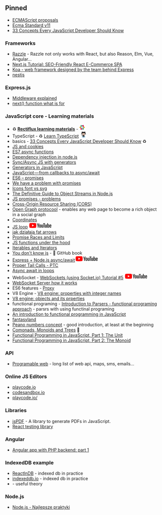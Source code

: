 ## Pinned
- [ECMAScript proposals](https://github.com/tc39/proposals)
- [Ecma Standard v11](https://www.ecma-international.org/ecma-262/11.0/index.html#sec-intro)
- [33 Concepts Every JavaScript Developer Should Know](https://github.com/leonardomso/33-js-concepts#26-asyncawait)

### Frameworks

- [Razzle](https://github.com/jaredpalmer/razzle) - Razzle not only works with React, but also Reason, Elm, Vue, Angular...
- [Next.js Tutorial: SEO-Friendly React E-Commerce SPA](https://snipcart.com/blog/react-seo-nextjs-tutorial)
- [Koa - web framework designed by the team behind Express](https://koajs.com/#introduction)
- [nestjs](https://nestjs.com/)

### Express.js

- [Middleware explained](https://stackoverflow.com/questions/35676259/understanding-middleware-and-route-handler-in-express-js)
- [next() function what is for](https://stackoverflow.com/questions/13133071/express-next-function-what-is-it-really-for)

### JavaScript core - Learning materials

- :recycle: [**Rectiflux learning materials**](https://www.reactiflux.com/learning/#learning-current-javascript-es6) - <img src="./images/rectiflux.png" width="auto" height="20"/>
- TypeScript - :recycle: [Learn TypeScript](https://github.com/snipcart/learn-typescript) <img src="./images/github.png" width="auto" height="20"/>
- basics - [33 Concepts Every JavaScript Developer Should Know](https://github.com/leonardomso/33-js-concepts#call-stack) :recycle:
- [JS and cookies](https://www.quirksmode.org/js/cookies.html)
- [ES7 async functions](https://jakearchibald.com/2014/es7-async-functions/)
- [Dependency injection in node.js](https://medium.com/@Jeffijoe/dependency-injection-in-node-js-2016-edition-f2a88efdd427)
- [Sync/Async JS with generators](http://chrisbuttery.com/articles/synchronous-asynchronous-javascript-with-es6-generators/)
- [Generators in JavaScript](https://codeburst.io/generators-in-javascript-1a7f9f884439)
- [JavaScript — from callbacks to async/await](https://medium.freecodecamp.org/javascript-from-callbacks-to-async-await-1cc090ddad99)
- [ES6 – promises](https://mrzepinski.pl/es6%E2%80%8A-promises.html)
- [We have a problem with promises](https://pouchdb.com/2015/05/18/we-have-a-problem-with-promises.html)
- [Icons font vs svg](https://css-tricks.com/icon-fonts-vs-svg/)
- [The Definitive Guide to Object Streams in Node.js](https://community.risingstack.com/the-definitive-guide-to-object-streams-in-node-js/)
- [JS promises - problems](https://pouchdb.com/2015/05/18/we-have-a-problem-with-promises.html)
- [Cross-Origin Resource Sharing (CORS)](https://developer.mozilla.org/en-US/docs/Web/HTTP/CORS)
- [Open Graph protocool](http://ogp.me/) - enables any web page to become a rich object in a social graph
- [Coordinates](https://javascript.info/coordinates)
- [JS loop](https://www.youtube.com/watch?feature=player_embedded&v=cCOL7MC4Pl0) <img src="./images/youtube.png" width="auto" height="20"/>
- [jak działają fat arrows](http://bedekodzic.pl/function-vs/)
- [Promise Races and Limits](https://hackernoon.com/async-await-essentials-for-production-loops-control-flows-limits-23eb40f171bd)
- [JS functions under the hood](https://wanago.io/2018/05/28/diving-into-functions-passing-by-reference-is-a-lie/)
- [Iterables and Iterators](http://exploringjs.com/es6/ch_iteration.html#sec_overview-iteration)
- [You don't know js](https://github.com/getify/You-Dont-Know-JS) - :book: GitHub book
- [Express + Node.js async/await](http://www.youtube.com/watch?feature=player_embedded&v=x51Qxg_epQ4)<img src="./images/youtube.png" width="auto" height="20"/>
- [Proper Tail Calls - PTC](https://github.com/tc39/proposal-ptc-syntax#syntactic-tail-calls-stc)
- [Async await in loops](https://zellwk.com/blog/async-await-in-loops/)
- WebSocket - [WebSockets (using Socket.io) Tutorial #5](https://www.youtube.com/watch?feature=player_embedded&v=FvArk8-qgCk) <img src="./images/youtube.png" width="auto" height="20"/>
- [WebSocket Server how it works](https://developer.mozilla.org/en-US/docs/Web/API/WebSockets_API/Writing_WebSocket_servers)
- ES6 features - [Proxy](https://www.atyantik.com/proxy-javascript-es6-feature/)
- V8 Engine - [V8 engine: properties with integer names](https://v8project.blogspot.com/2017/09/elements-kinds-in-v8.html)
- [V8 engine: objects and its prperties](https://v8project.blogspot.com/2017/08/fast-properties.html)
- functional programing - [Introduction to Parsers - functional programing approach](https://medium.com/@chetcorcos/introduction-to-parsers-644d1b5d7f3d) - parsrs with using functinal programing
- [An introduction to functional programming in JavaScript](https://opensource.com/article/17/6/functional-javascript)
- [fantasyland](https://medium.com/javascript-inside/slaying-a-ui-antipattern-in-fantasyland-907cbc322d2a)
- [Peano numbers concept](http://www.tomharding.me/) - good introduction, at least at the beginning
- [Comonads, Monoids and Trees](https://joneshf.github.io/programming/2015/12/31/Comonads-Monoids-and-Trees.html) :book:
- [Functional Programming in JavaScript, Part 1: The Unit](https://marmelab.com/blog/2018/03/14/functional-programming-1-unit-of-code.html)
- [Functional Programming in JavaScript, Part 2: The Monoid](https://marmelab.com/blog/2018/04/18/functional-programming-2-monoid.html)

### API

- [Programable web](https://www.programmableweb.com/category-api) - long list of web api, maps, sms, emails...

### Online JS Editors

- [playcode.io](https://playcode.io/132833?tabs=console&script.js&output)
- [codesandbox.io](https://codesandbox.io)
- [playcode.io/](http://playcode.io/)

### Libraries

- [jsPDF](https://github.com/MrRio/jsPDF) - A library to generate PDFs in JavaScript.
- [React testing library](https://typeofweb.com/tdd-react-testing-library/)

### Angular

- [Angular app with PHP backend: part 1](https://phpenthusiast.com/blog/develop-angular-php-app-getting-the-list-of-items)

### IndexedDB example

- [ReactInDB](https://github.com/m1nd/ReactInDB/tree/master/src) - indexed db in practice
- [indexeddb.io](https://github.com/haoxins/indexeddb.io/blob/master/lib/index.js) - indexed db in practice
- [](https://golb.hplar.ch/2017/09/A-closer-look-at-IndexedDB.html#primary-keys) - useful theory

### Node.js
- [Node.js - Najlepsze praktyki](https://github.com/goldbergyoni/nodebestpractices/blob/master/README.polish.md)